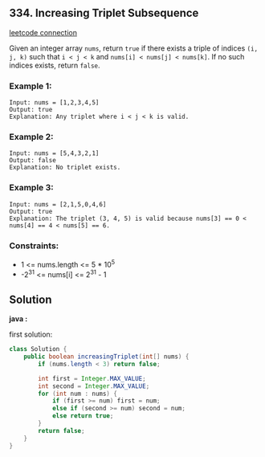## 334. Increasing Triplet Subsequence

[leetcode connection](https://leetcode.com/problems/first-bad-version/)

Given an integer array `nums`, return `true` if there exists a triple of indices `(i, j, k)` such that `i < j < k` and `nums[i] < nums[j] < nums[k]`. If no such indices exists, return `false`.

### Example 1:
```
Input: nums = [1,2,3,4,5]
Output: true
Explanation: Any triplet where i < j < k is valid.
```

### Example 2:
```
Input: nums = [5,4,3,2,1]
Output: false
Explanation: No triplet exists.
```

### Example 3:
```
Input: nums = [2,1,5,0,4,6]
Output: true
Explanation: The triplet (3, 4, 5) is valid because nums[3] == 0 < nums[4] == 4 < nums[5] == 6.
```

### Constraints:

* 1 <= nums.length <= 5 * 10<sup>5</sup>
* -2<sup>31</sup> <= nums[i] <= 2<sup>31</sup> - 1

## Solution

**java :**

first solution:
```java
class Solution {
    public boolean increasingTriplet(int[] nums) {
        if (nums.length < 3) return false;

        int first = Integer.MAX_VALUE;
        int second = Integer.MAX_VALUE;
        for (int num : nums) {
            if (first >= num) first = num;
            else if (second >= num) second = num;
            else return true;
        }
        return false;
    }
}
```